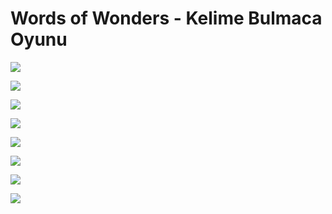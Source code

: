 # Words of Wonders - Kelime Bulmaca Oyunu

![](https://github.com/osmanozen/YazLab/blob/master/Lab5/Screenshot/1.jpg)

![](https://github.com/osmanozen/YazLab/blob/master/Lab5/Screenshot/2-MainActivitity.jpg)

![](https://github.com/osmanozen/YazLab/blob/master/Lab5/Screenshot/3-LevelActivity.jpg)

![](https://github.com/osmanozen/YazLab/blob/master/Lab5/Screenshot/4-GameAktivity.jpg)

![](https://github.com/osmanozen/YazLab/blob/master/Lab5/Screenshot/5-GameAktivity-Shuffle.jpg)

![](https://github.com/osmanozen/YazLab/blob/master/Lab5/Screenshot/6-GameAktivity-Tips.jpg)

![](https://github.com/osmanozen/YazLab/blob/master/Lab5/Screenshot/7-LevelUpAktivity.jpg)

![](https://github.com/osmanozen/YazLab/blob/master/Lab5/Screenshot/8-HighScoreAktivity.jpg)
